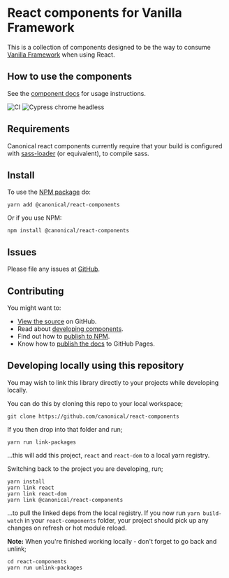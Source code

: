 # React components for Vanilla Framework

This is a collection of components designed to be the way to consume [Vanilla Framework](http://vanillaframework.io) when using React.

## How to use the components

See the [component docs](https://canonical.github.io/react-components/) for usage instructions.

![CI](https://github.com/canonical/react-components/workflows/CI/badge.svg?branch=main)
![Cypress chrome headless](https://github.com/canonical/react-components/workflows/Cypress%20chrome%20headless/badge.svg)

## Requirements

Canonical react components currently require that your build is configured with [sass-loader](https://github.com/webpack-contrib/sass-loader) (or equivalent), to compile sass.

## Install

To use the [NPM package](https://www.npmjs.com/package/@canonical/react-components) do:

```shell
yarn add @canonical/react-components
```

Or if you use NPM:

```shell
npm install @canonical/react-components
```

## Issues

Please file any issues at [GitHub](https://github.com/canonical/react-components/issues).

## Contributing

You might want to:

- [View the source](https://github.com/canonical/react-components) on GitHub.
- Read about [developing components](https://github.com/canonical/react-components/blob/main/HACKING.md).
- Find out how to [publish to NPM](https://github.com/canonical/react-components/blob/main/PUBLISH-NPM-PACKAGE.md).
- Know how to [publish the docs](https://github.com/canonical/react-components/blob/main/PUBLISHING-DOCS.md) to GitHub Pages.

## Developing locally using this repository

You may wish to link this library directly to your projects while developing locally.

You can do this by cloning this repo to your local workspace;

```shell
git clone https://github.com/canonical/react-components
```

If you then drop into that folder and run;

```shell
yarn run link-packages
```

...this will add this project, `react` and `react-dom` to a local yarn registry.

Switching back to the project you are developing, run;

```shell
yarn install
yarn link react
yarn link react-dom
yarn link @canonical/react-components
```

...to pull the linked deps from the local registry. If you now run `yarn build-watch` in your `react-components` folder, your project should pick up any changes on refresh or hot module reload.

**Note:** When you're finished working locally - don't forget to go back and unlink;

```
cd react-components
yarn run unlink-packages
```
